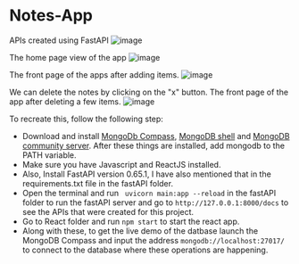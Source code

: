 # Notes-App

APIs created using FastAPI
![image](https://user-images.githubusercontent.com/25946587/129864889-0ce2a096-7367-4e6d-8189-468245fa2ac8.png)

The home page view of the app
![image](https://user-images.githubusercontent.com/25946587/129823533-e9a13a77-3ab4-4805-af2f-314f360cbd14.png)

The front page of the apps after adding items.
![image](https://user-images.githubusercontent.com/25946587/129823322-c4a7bf64-8423-48e5-9a34-45eebfccd824.png)

We can delete the notes by clicking on the "x" button. The front page of the app after deleting a few items.
![image](https://user-images.githubusercontent.com/25946587/129823473-cb7434ea-b7c7-419f-99a8-e1ddec570352.png)

To recreate this, follow the following step:
- Download and install [MongoDb Compass](https://docs.mongodb.com/compass/current/install/), [MongoDB shell](https://www.mongodb.com/products/shell) and [MongoDB community server](https://www.mongodb.com/try/download/community). After these things are installed, add mongodb to the PATH variable.
- Make sure you have Javascript and ReactJS installed.
- Also, Install FastAPI version 0.65.1, I have also mentioned that in the requirements.txt file in the fastAPI folder.
- Open the terminal and run ``` uvicorn main:app --reload``` in the fastAPI folder to run the fastAPI server and go to ```http://127.0.0.1:8000/docs``` to see the APIs that were created for this project.
- Go to React folder and run ```npm start``` to start the react app.
- Along with these, to get the live demo of the datbase launch the MongoDB Compass and input the address ```mongodb://localhost:27017/``` to connect to the database where these operations are happening.


